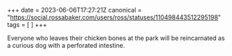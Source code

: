 +++
date = 2023-06-06T17:27:21Z
canonical = "https://social.rossabaker.com/users/ross/statuses/110498443512295198"
tags = [  ]
+++

<p>Everyone who leaves their chicken bones at the park will be reincarnated as a curious dog with a perforated intestine.</p>
